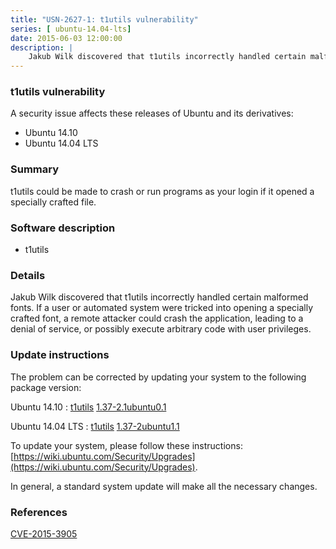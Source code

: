 ```yaml
---
title: "USN-2627-1: t1utils vulnerability"
series: [ ubuntu-14.04-lts]
date: 2015-06-03 12:00:00
description: |
    Jakub Wilk discovered that t1utils incorrectly handled certain malformed fonts. If a user or automated system were tricked into opening a specially crafted font, a remote attacker could crash the application, leading to a denial of service, or possibly execute arbitrary code with user privileges. 
--- 
```

 
 


### t1utils vulnerability

A security issue affects these releases of Ubuntu and its derivatives:

* Ubuntu 14.10
* Ubuntu 14.04 LTS

### Summary

t1utils could be made to crash or run programs as your login if it opened a specially crafted file.

### Software description

* t1utils 

### Details

Jakub Wilk discovered that t1utils incorrectly handled certain malformed fonts. If a user or automated system were tricked into opening a specially crafted font, a remote attacker could crash the application, leading to a denial of service, or possibly execute arbitrary code with user privileges. 

### Update instructions

The problem can be corrected by updating your system to the following package version:

Ubuntu 14.10
 : [t1utils](https://launchpad.net/ubuntu/+source/t1utils) <span> [1.37-2.1ubuntu0.1](https://launchpad.net/ubuntu/+source/t1utils/1.37-2.1ubuntu0.1) </span> 

Ubuntu 14.04 LTS
 : [t1utils](https://launchpad.net/ubuntu/+source/t1utils) <span> [1.37-2ubuntu1.1](https://launchpad.net/ubuntu/+source/t1utils/1.37-2ubuntu1.1) </span> 

To update your system, please follow these instructions: [https://wiki.ubuntu.com/Security/Upgrades](https://wiki.ubuntu.com/Security/Upgrades).

In general, a standard system update will make all the necessary changes. 

### References

 
 [CVE-2015-3905](http://people.ubuntu.com/~ubuntu-security/cve/CVE-2015-3905)
 

